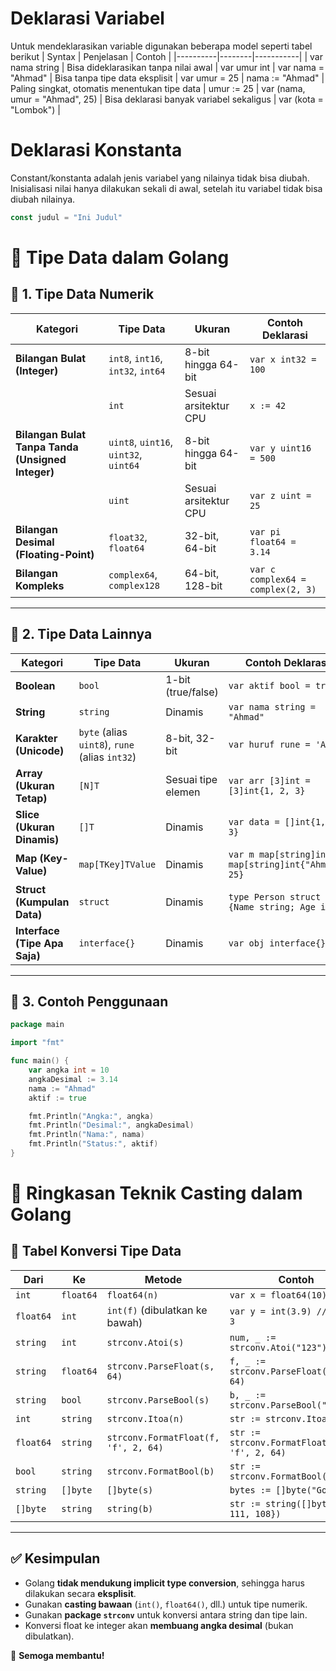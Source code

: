 # Deklarasi Variabel
Untuk mendeklarasikan variable digunakan beberapa model seperti tabel berikut
| Syntax | Penjelasan | Contoh |
|----------|--------|-----------|
| var nama string	| Bisa dideklarasikan tanpa nilai awal |	var umur int |
var nama = "Ahmad" |	Bisa tanpa tipe data eksplisit |	var umur = 25 |
nama := "Ahmad"	| Paling singkat, otomatis menentukan tipe data	| umur := 25 |
var (nama, umur = "Ahmad", 25)	| Bisa deklarasi banyak variabel sekaligus |	var (kota = "Lombok") |


# Deklarasi Konstanta
Constant/konstanta adalah jenis variabel yang nilainya tidak bisa diubah. Inisialisasi nilai hanya dilakukan sekali di awal, setelah itu variabel tidak bisa diubah nilainya.

```go
const judul = "Ini Judul"
```


# 📌 Tipe Data dalam Golang

## 📌 1. Tipe Data Numerik

| **Kategori** | **Tipe Data** | **Ukuran** | **Contoh Deklarasi** |
|-------------|--------------|------------|----------------------|
| **Bilangan Bulat (Integer)** | `int8`, `int16`, `int32`, `int64` | 8-bit hingga 64-bit | `var x int32 = 100` |
| | `int` | Sesuai arsitektur CPU | `x := 42` |
| **Bilangan Bulat Tanpa Tanda (Unsigned Integer)** | `uint8`, `uint16`, `uint32`, `uint64` | 8-bit hingga 64-bit | `var y uint16 = 500` |
| | `uint` | Sesuai arsitektur CPU | `var z uint = 25` |
| **Bilangan Desimal (Floating-Point)** | `float32`, `float64` | 32-bit, 64-bit | `var pi float64 = 3.14` |
| **Bilangan Kompleks** | `complex64`, `complex128` | 64-bit, 128-bit | `var c complex64 = complex(2, 3)` |

---

## 📌 2. Tipe Data Lainnya

| **Kategori** | **Tipe Data** | **Ukuran** | **Contoh Deklarasi** |
|-------------|--------------|------------|----------------------|
| **Boolean** | `bool` | 1-bit (true/false) | `var aktif bool = true` |
| **String** | `string` | Dinamis | `var nama string = "Ahmad"` |
| **Karakter (Unicode)** | `byte` (alias `uint8`), `rune` (alias `int32`) | 8-bit, 32-bit | `var huruf rune = 'A'` |
| **Array (Ukuran Tetap)** | `[N]T` | Sesuai tipe elemen | `var arr [3]int = [3]int{1, 2, 3}` |
| **Slice (Ukuran Dinamis)** | `[]T` | Dinamis | `var data = []int{1, 2, 3}` |
| **Map (Key-Value)** | `map[TKey]TValue` | Dinamis | `var m map[string]int = map[string]int{"Ahmad": 25}` |
| **Struct (Kumpulan Data)** | `struct` | Dinamis | `type Person struct {Name string; Age int}` |
| **Interface (Tipe Apa Saja)** | `interface{}` | Dinamis | `var obj interface{}` |

---

## 📌 3. Contoh Penggunaan

```go
package main

import "fmt"

func main() {
    var angka int = 10
    angkaDesimal := 3.14
    nama := "Ahmad"
    aktif := true

    fmt.Println("Angka:", angka)
    fmt.Println("Desimal:", angkaDesimal)
    fmt.Println("Nama:", nama)
    fmt.Println("Status:", aktif)
}
```

# 🎯 Ringkasan Teknik Casting dalam Golang

## 📌 Tabel Konversi Tipe Data

| **Dari**     | **Ke**       | **Metode**                        | **Contoh**                          |
|-------------|------------|---------------------------------|----------------------------------|
| `int`       | `float64`  | `float64(n)`                   | `var x = float64(10)`           |
| `float64`   | `int`      | `int(f)` (dibulatkan ke bawah)  | `var y = int(3.9) // Hasil: 3`  |
| `string`    | `int`      | `strconv.Atoi(s)`              | `num, _ := strconv.Atoi("123")` |
| `string`    | `float64`  | `strconv.ParseFloat(s, 64)`    | `f, _ := strconv.ParseFloat("3.14", 64)` |
| `string`    | `bool`     | `strconv.ParseBool(s)`         | `b, _ := strconv.ParseBool("true")` |
| `int`       | `string`   | `strconv.Itoa(n)`              | `str := strconv.Itoa(42)`       |
| `float64`   | `string`   | `strconv.FormatFloat(f, 'f', 2, 64)` | `str := strconv.FormatFloat(3.14, 'f', 2, 64)` |
| `bool`      | `string`   | `strconv.FormatBool(b)`        | `str := strconv.FormatBool(true)` |
| `string`    | `[]byte`   | `[]byte(s)`                    | `bytes := []byte("Golang")`     |
| `[]byte`    | `string`   | `string(b)`                    | `str := string([]byte{71, 111, 108})` |

---

## ✅ **Kesimpulan**
- Golang **tidak mendukung implicit type conversion**, sehingga harus dilakukan secara **eksplisit**.  
- Gunakan **casting bawaan** (`int()`, `float64()`, dll.) untuk tipe numerik.  
- Gunakan **package `strconv`** untuk konversi antara string dan tipe lain.  
- Konversi float ke integer akan **membuang angka desimal** (bukan dibulatkan).  

🚀 **Semoga membantu!**


